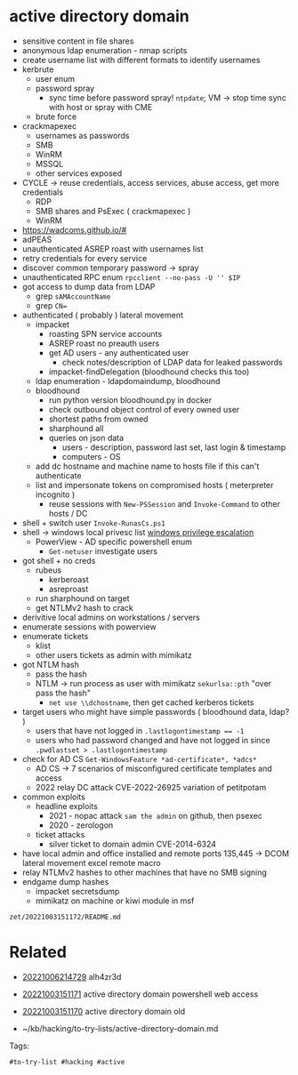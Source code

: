 # active directory domain
- sensitive content in file shares
- anonymous ldap enumeration - nmap scripts
- create username list with different formats to identify usernames
- kerbrute
  - user enum
  - password spray
    - sync time before password spray! `ntpdate`; VM -> stop time sync with host or spray with CME
  - brute force
- crackmapexec
  - usernames as passwords
  - SMB
  - WinRM
  - MSSQL
  - other services exposed
- CYCLE -> reuse credentials, access services, abuse access, get more credentials
  - RDP
  - SMB shares and PsExec ( crackmapexec )
  - WinRM
- https://wadcoms.github.io/#
- adPEAS
- unauthenticated ASREP roast with usernames list
- retry credentials for every service
- discover common temporary password -> spray
- unauthenticated RPC enum ` rpcclient --no-pass -U '' $IP `
- got access to dump data from LDAP
  - grep `sAMAccountName`
  - grep `CN=`
- authenticated ( probably ) lateral movement
  - impacket
    - roasting SPN service accounts
    - ASREP roast no preauth users
    - get AD users - any authenticated user
      - check notes/description of LDAP data for leaked passwords
    - impacket-findDelegation (bloodhound checks this too)
  - ldap enumeration - ldapdomaindump, bloodhound
  - bloodhound
    - run python version bloodhound.py in docker
    - check outbound object control of every owned user
    - shortest paths from owned
    - sharphound all
    - queries on json data
      - users - description, password last set, last login & timestamp
      - computers - OS
  - add dc hostname and machine name to hosts file if this can't authenticate
  - list and impersonate tokens on compromised hosts ( meterpreter incognito )
    - reuse sessions with `New-PSSession` and `Invoke-Command` to other hosts / DC
- shell + switch user `Invoke-RunasCs.ps1`
- shell -> windows local privesc list [windows privilege escalation](privesc/windows.md#windows-privilege-escalation)
  - PowerView - AD specific powershell enum
    - `Get-netuser` investigate users
- got shell + no creds
  - rubeus
    - kerberoast
    - asreproast
  - run sharphound on target
  - get NTLMv2 hash to crack
- derivitive local admins on workstations / servers
- enumerate sessions with powerview
- enumerate tickets
  - klist
  - other users tickets as admin with mimikatz
- got NTLM hash
  - pass the hash
  - NTLM -> run process as user with mimikatz `sekurlsa::pth` "over pass the hash"
    - `net use \\dchostname`, then get cached kerberos tickets
- target users who might have simple passwords ( bloodhound data, ldap? )
  - users that have not logged in `.lastlogontimestamp == -1`
  - users who had password changed and have not logged in since `.pwdlastset > .lastlogontimestamp`
- check for AD CS `Get-WindowsFeature *ad-certificate*, *adcs*`
  - AD CS -> 7 scenarios of misconfigured certificate templates and access
  - 2022 relay DC attack CVE-2022-26925 variation of petitpotam
- common exploits
  - headline exploits
    - 2021 - nopac attack `sam the admin` on github, then psexec
    - 2020 - zerologon
  - ticket attacks
    - silver ticket to domain admin CVE-2014-6324
- have local admin and office installed and remote ports 135,445 -> DCOM lateral movement excel remote macro
- relay NTLMv2 hashes to other machines that have no SMB signing
- endgame dump hashes
  - impacket secretsdump
  - mimikatz on machine or kiwi module in msf

` zet/20221003151172/README.md `

# Related

- [20221006214729](/zet/20221006214729/README.md) alh4zr3d

- [20221003151171](/zet/20221003151171/README.md) active directory domain powershell web access
- [20221003151170](/zet/20221003151170/README.md) active directory domain old
- ~/kb/hacking/to-try-lists/active-directory-domain.md

Tags:

    #to-try-list #hacking #active 
